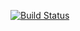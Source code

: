 [![Build Status](https://travis-ci.org/AndrewCHL/Travis.svg?branch=master)](https://travis-ci.org/AndrewCHL/Travis)
